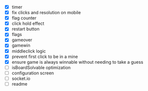 - [X] timer
- [X] fix clicks and resolution on mobile
- [X] flag counter
- [X] click hold effect
- [X] restart button
- [X] flags
- [X] gameover
- [X] gamewin
- [X] middleclick logic
- [X] prevent first click to be in a mine
- [X] ensure game is always winnable without needing to take a guess
- [ ] isBoardSolvable optimization
- [ ] configuration screen
- [ ] socket.io
- [ ] readme